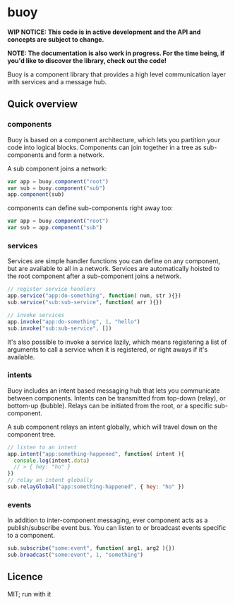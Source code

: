 buoy
========

**WIP NOTICE: This code is in active development and the API and concepts are subject to change.**

**NOTE: The documentation is also work in progress. For the time being, if you'd like to discover the library, check out the code!**

Buoy is a component library that provides a high level communication layer with services and a message hub.

## Quick overview

### components

Buoy is based on a component architecture,
which lets you partition your code into logical blocks.
Components can join together in a tree as sub-components and form a network.

A sub component joins a network:

```js
var app = buoy.component("root")
var sub = buoy.component("sub")
app.component(sub)
```

components can define sub-components right away too:

```js
var app = buoy.component("root")
var sub = app.component("sub")
```

### services

Services are simple handler functions you can define on any component,
but are available to all in a network.
Services are automatically hoisted to the root component after a sub-component joins a network.

```js
// register service handlers
app.service("app:do-something", function( num, str ){})
sub.service("sub:sub-service", function( arr ){})

// invoke services
app.invoke("app:do-something", 1, "hello")
sub.invoke("sub:sub-service", [])
```

It's also possible to invoke a service lazily, which means registering a list of arguments
to call a service when it is registered, or right aways if it's available.

### intents

Buoy includes an intent based messaging hub that lets you communicate between components.
Intents can be transmitted from top-down (relay), or bottom-up (bubble).
Relays can be initiated from the root, or a specific sub-component.

A sub component relays an intent globally, which will travel down on the component tree.

```js
// listen to an intent
app.intent("app:something-happened", function( intent ){
  console.log(intent.data)
  // > { hey: "ho" }
})
// relay an intent globally
sub.relayGlobal("app:something-happened", { hey: "ho" })
```

### events

In addition to inter-component messaging, ever component acts as a publish/subscribe event bus.
You can listen to or broadcast events specific to a component.

```js
sub.subscribe("some:event", function( arg1, arg2 ){})
sub.broadcast("some:event", 1, "something")
```

## Licence

MIT; run with it

